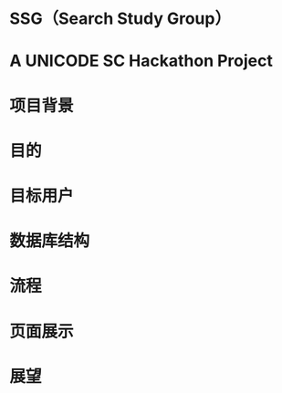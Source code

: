 # SSG（Search Study Group）
# A UNICODE SC Hackathon Project
# 项目背景
# 目的
# 目标用户
# 数据库结构
# 流程
# 页面展示
# 展望
